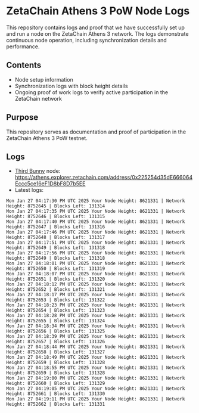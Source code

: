 # ZetaChain Athens 3 PoW Node Logs
This repository contains logs and proof that we have successfully set up and run a node on the ZetaChain Athens 3 network. The logs demonstrate continuous node operation, including synchronization details and performance.

## Contents
- Node setup information
- Synchronization logs with block height details
- Ongoing proof of work logs to verify active participation in the ZetaChain network

## Purpose
This repository serves as documentation and proof of participation in the ZetaChain Athens 3 PoW testnet.

## Logs

- [Third Bunny](https://thirdbunny.xyz/) node: https://athens.explorer.zetachain.com/address/0x225254d35dE666064Eccc5ce16eF1D8bF8D7b5EE
- Latest logs:
```
Mon Jan 27 04:17:30 PM UTC 2025 Your Node Height: 8621331 | Network Height: 8752645 | Blocks Left: 131314
Mon Jan 27 04:17:35 PM UTC 2025 Your Node Height: 8621331 | Network Height: 8752646 | Blocks Left: 131315
Mon Jan 27 04:17:40 PM UTC 2025 Your Node Height: 8621331 | Network Height: 8752647 | Blocks Left: 131316
Mon Jan 27 04:17:46 PM UTC 2025 Your Node Height: 8621331 | Network Height: 8752648 | Blocks Left: 131317
Mon Jan 27 04:17:51 PM UTC 2025 Your Node Height: 8621331 | Network Height: 8752649 | Blocks Left: 131318
Mon Jan 27 04:17:56 PM UTC 2025 Your Node Height: 8621331 | Network Height: 8752649 | Blocks Left: 131318
Mon Jan 27 04:18:01 PM UTC 2025 Your Node Height: 8621331 | Network Height: 8752650 | Blocks Left: 131319
Mon Jan 27 04:18:07 PM UTC 2025 Your Node Height: 8621331 | Network Height: 8752651 | Blocks Left: 131320
Mon Jan 27 04:18:12 PM UTC 2025 Your Node Height: 8621331 | Network Height: 8752652 | Blocks Left: 131321
Mon Jan 27 04:18:17 PM UTC 2025 Your Node Height: 8621331 | Network Height: 8752653 | Blocks Left: 131322
Mon Jan 27 04:18:23 PM UTC 2025 Your Node Height: 8621331 | Network Height: 8752654 | Blocks Left: 131323
Mon Jan 27 04:18:28 PM UTC 2025 Your Node Height: 8621331 | Network Height: 8752655 | Blocks Left: 131324
Mon Jan 27 04:18:34 PM UTC 2025 Your Node Height: 8621331 | Network Height: 8752656 | Blocks Left: 131325
Mon Jan 27 04:18:39 PM UTC 2025 Your Node Height: 8621331 | Network Height: 8752657 | Blocks Left: 131326
Mon Jan 27 04:18:44 PM UTC 2025 Your Node Height: 8621331 | Network Height: 8752658 | Blocks Left: 131327
Mon Jan 27 04:18:49 PM UTC 2025 Your Node Height: 8621331 | Network Height: 8752659 | Blocks Left: 131328
Mon Jan 27 04:18:55 PM UTC 2025 Your Node Height: 8621331 | Network Height: 8752659 | Blocks Left: 131328
Mon Jan 27 04:19:00 PM UTC 2025 Your Node Height: 8621331 | Network Height: 8752660 | Blocks Left: 131329
Mon Jan 27 04:19:05 PM UTC 2025 Your Node Height: 8621331 | Network Height: 8752661 | Blocks Left: 131330
Mon Jan 27 04:19:11 PM UTC 2025 Your Node Height: 8621331 | Network Height: 8752662 | Blocks Left: 131331
```
